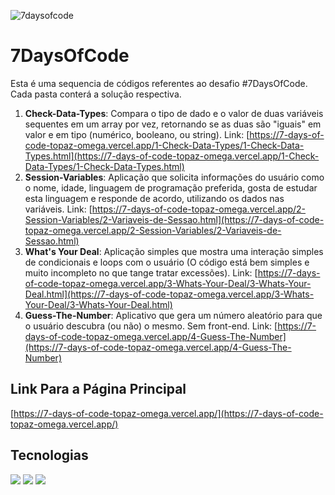 ![7daysofcode](https://github.com/user-attachments/assets/3466169c-52a0-4192-bc9a-f500aabe6e7d)

# 7DaysOfCode
Esta é uma sequencia de códigos referentes ao desafio #7DaysOfCode. Cada pasta conterá a solução respectiva.
1. <b>Check-Data-Types</b>: Compara o tipo de dado e o valor de duas variáveis sequentes em um array por vez, retornando se as duas são "iguais" em valor e em tipo (numérico, booleano, ou string). Link: [https://7-days-of-code-topaz-omega.vercel.app/1-Check-Data-Types/1-Check-Data-Types.html](https://7-days-of-code-topaz-omega.vercel.app/1-Check-Data-Types/1-Check-Data-Types.html)
2. <b>Session-Variables</b>: Aplicação que solicita informações do usuário como o nome, idade, linguagem de programação preferida, gosta de estudar esta linguagem e responde de acordo, utilizando os dados nas variáveis. Link: [https://7-days-of-code-topaz-omega.vercel.app/2-Session-Variables/2-Variaveis-de-Sessao.html](https://7-days-of-code-topaz-omega.vercel.app/2-Session-Variables/2-Variaveis-de-Sessao.html)
3. <b>What's Your Deal</b>: Aplicação simples que mostra uma interação simples de condicionais e loops com o usuário (O código está bem simples e muito incompleto no que tange tratar excessões). Link: [https://7-days-of-code-topaz-omega.vercel.app/3-Whats-Your-Deal/3-Whats-Your-Deal.html](https://7-days-of-code-topaz-omega.vercel.app/3-Whats-Your-Deal/3-Whats-Your-Deal.html)
4. <b>Guess-The-Number</b>: Aplicativo que gera um número aleatório para que o usuário descubra (ou não) o mesmo. Sem front-end. Link: [https://7-days-of-code-topaz-omega.vercel.app/4-Guess-The-Number](https://7-days-of-code-topaz-omega.vercel.app/4-Guess-The-Number)

## Link Para a Página Principal
[https://7-days-of-code-topaz-omega.vercel.app/](https://7-days-of-code-topaz-omega.vercel.app/)

## Tecnologias
<div>
  <img src="https://img.shields.io/badge/HTML-239120?style=for-the-badge&logo=html5&logoColor=white">
  <img src="https://img.shields.io/badge/CSS-239120?&style=for-the-badge&logo=css3&logoColor=white">
  <img src="https://img.shields.io/badge/JavaScript-F7DF1E?style=for-the-badge&logo=javascript&logoColor=black">
</div>
